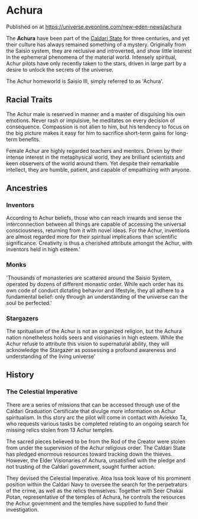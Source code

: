 # Achura
Published on  at https://universe.eveonline.com/new-eden-news/achura

The **Achura** have been part of
the [Caldari State](7unGNsrMFwIWXMMbrM2jfy) for three centuries, and
yet their culture has always remained something of a mystery. Originally
from the Saisio system, they are reclusive and introverted, and show
little interest in the ephemeral phenomena of the material world.
Intensely spiritual, Achur pilots have only recently taken to the stars,
driven in large part by a desire to unlock the secrets of the universe.

The Achur homeworld is Saisio III, simply referred to as 'Achura'.

Racial Traits
-------------

The Achur male is reserved in manner and a master of disguising his own
emotions. Never rash or impulsive, he meditates on every decision of
consequence. Compassion is not alien to him, but his tendency to focus
on the big picture makes it easy for him to sacrifice short-term gains
for long-term benefits.

Female Achur are highly regarded teachers and mentors. Driven by their
intense interest in the metaphysical world, they are brilliant
scientists and keen observers of the world around them. Yet despite
their remarkable intellect, they are humble, patient, and capable of
empathizing with anyone.

Ancestries
----------

### Inventors

According to Achur beliefs, those who can reach inwards and sense the
interconnection between all things are capable of accessing the
universal consciousness, returning from it with novel ideas. For the
Achur, inventions are almost regarded more for their spiritual
implications than scientific significance. Creativity is thus a
cherished attribute amongst the Achur, with inventors held in high
esteem.'

### Monks

'Thousands of monasteries are scattered around the Saisio System,
operated by dozens of different monastic order. While each order has its
own code of conduct dictating behavior and lifestyle, they all adhere to
a fundamental belief: only through an understanding of the universe can
the soul be perfected.'

### Stargazers

The spritualism of the Achur is not an organized religion, but the
Achura nation nonetheless holds seers and visionaries in high esteem.
While the Achur refuse to attribute this vision to supernatural ability,
they will acknowledge the Stargazer as possessing a profound awareness
and understanding of the living universe'

History
-------

### The Celestial Imperative

There are a series of missions that can be accessed through use of the
Caldari Graduation Certificate that divulge more information on Achur
spiritualism. In this story arc the pilot will come in contact with
Aviekko Ta, who requests various tasks be completed relating to an
ongoing search for missing relics stolen from 13 Achur temples.

The sacred pieces believed to be from the Rod of the Creator were stolen
from under the supervision of the Achur religious order. The Caldari
State has pledged enormous resources toward tracking down the thieves.
However, the Elder Visionaries of Achura, unsatisfied with the pledge
and not trusting of the Caldari government, sought further action.

They devised the Celestial Imperative. Atoa Issa took leave of his
prominent position within the Caldari Navy to
oversee the search for the perpetrators of the crime, as well as the
relics themselves. Together with Seer Chakai Potan, representative of
the temples of Achura, he controls the resources the Achur government
and the temples have supplied to fund their investigation.
